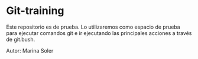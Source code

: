 # Git-training

Este repositorio es de prueba. Lo utilizaremos como espacio de prueba para ejecutar comandos git e ir ejecutando las principales acciones a través de git.bush.

Autor: Marina Soler